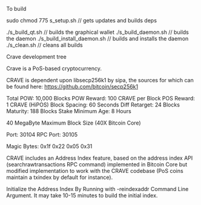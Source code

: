 To build 


sudo chmod 775 s_setup.sh     // gets updates and builds deps

./s_build_qt.sh                // builds the graphical wallet
./s_build_daemon.sh            // builds the daemon
./s_build_install_daemon.sh    // builds and installs the daemon
./s_clean.sh                   // cleans all builds





Crave development tree

Crave is a PoS-based cryptocurrency.

CRAVE is dependent upon libsecp256k1 by sipa, the sources for which can be found here:
https://github.com/bitcoin/secp256k1

Total POW: 10,000 Blocks
POW Reward: 100 CRAVE per Block
POS Reward: 1 CRAVE (HiPOS)
Block Spacing: 60 Seconds
Diff Retarget: 24 Blocks
Maturity: 188 Blocks
Stake Minimum Age: 8 Hours

40 MegaByte Maximum Block Size (40X Bitcoin Core)

Port: 30104
RPC Port: 30105

Magic Bytes: 0x1f 0x22 0x05 0x31

CRAVE includes an Address Index feature, based on the address index API (searchrawtransactions RPC command) implemented in Bitcoin Core but modified implementation to work with the CRAVE codebase (PoS coins maintain a txindex by default for instance).

Initialize the Address Index By Running with -reindexaddr Command Line Argument.  It may take 10-15 minutes to build the initial index.


